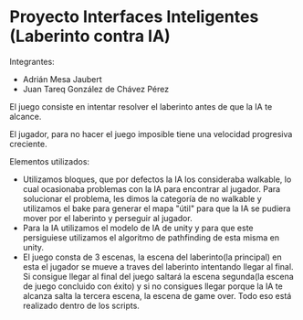 # Proyecto Interfaces Inteligentes (Laberinto contra IA)
Integrantes:
  - Adrián Mesa Jaubert
  - Juan Tareq González de Chávez Pérez
 
El juego consiste en intentar resolver el laberinto antes de que la IA te alcance.

El jugador, para no hacer el juego imposible tiene una velocidad progresiva creciente.

Elementos utilizados:
- Utilizamos bloques, que por defectos la IA los consideraba walkable, lo cual ocasionaba problemas con la IA para encontrar al jugador. Para solucionar el problema, les dimos la categoría de no walkable y utilizamos el bake para generar el mapa "útil" para que la IA se pudiera mover por el laberinto y perseguir al jugador.
- Para la IA utilizamos el modelo de IA de unity y para que este persiguiese utilizamos el algoritmo de pathfinding de esta misma en unity.
- El juego consta de 3 escenas, la escena del laberinto(la principal) en esta el jugador se mueve a traves del laberinto intentando llegar al final. Si consigue llegar al final del juego saltará la escena segunda(la escena de juego concluido con éxito)  y si no consigues llegar porque la IA te alcanza salta la tercera escena, la escena de game over. Todo eso está realizado dentro de los scripts.
